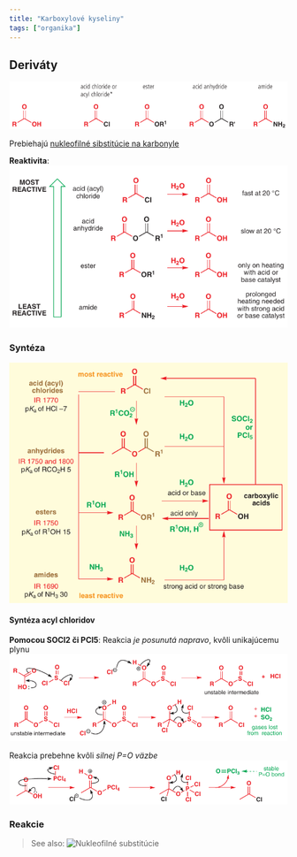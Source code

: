 ```yaml
---
title: "Karboxylové kyseliny"
tags: ["organika"]
---
```



## Deriváty
![](attachments/deriváty_karboxylových_kyselín.png)

Prebiehajú [nukleofilné sibstitúcie na karbonyle](che/och/karbonylové-zlúčeniny.md#Nukleofilné%20substitúcie)

**Reaktivita**:
![](attachments/reaktivita_derivátov_karboxylových_kyselín.png)

### Syntéza
![](attachments/vzájomná_premena_derivátov_kk.png)

#### Syntéza acyl chloridov
**Pomocou SOCl2 či PCl5**:
Reakcia *je posunutá napravo*, kvôli unikajúcemu plynu
![](attachments/synteza_acyl_chloridov_SOCl2.png)

Reakcia prebehne kvôli *silnej P=O väzbe*
![](attachments/synteza_acyl_chloridu_PCl5.png)


### Reakcie
> See also: ![Nukleofilné substitúcie](karbonylové-zlúčeniny.md#Nukleofilné%20substitúcie)